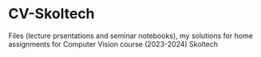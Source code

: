 # CV-Skoltech
Files (lecture prsentations and seminar notebooks), my solutions for home assignments for Computer Vision course (2023-2024) Skoltech
